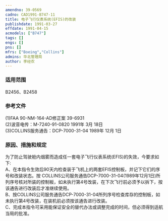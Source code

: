```yaml
---
amendno: 39-0569  
cadno: CAD1991-B747-11  
title: 电子飞行仪表系统(EFIS)的改装  
publishdate: 1991-03-27  
effdate: 1991-04-15  
acmodels: ["B747"]  
tags: []  
engs: []  
pns: []  
mfrs: ["Boeing","Collins"]  
admins: 华北管理局  
author: 李经农  
---
```

  
### 适用范围  
B2456、B2458  
  
<!--more-->  
### 参考文件  
  (1)FAA  90-NM-164-AD修正案 39-6931  
  (2)波音电传：M-7240-91-0820 1991年 3月 18日  
 (3)COLLINS服务通告：DCP-7000-31-04 1989年 12月 1日  
  
### 原因、措施和规定  

  为了防止驾驶舱内烟雾而造成任一套电子飞行仪表系统(EFIS)的失效，今要求如下:  
  A、在本指令生效后90天内检查装于飞机上的两套EFIS控制板，并记下它们的序号和改装状态。按 COLLINS公司服务通告DCP-7000-31-04(1989年12月1日)所列序号核对所装的控制板，如未执行第4号改装，在下次飞行前必须予以拆下，按该通告进行改装后才准继续使用。  
  B、按COLLINS公司服务通告DCP-7000-31-04所列序号检查库存的控制板，如未执行第4号改装，在装机前必须按该通告进行改装。  
  C、完成本指令可采用能保证安全的替代办法或调整完成的时间，但必须得到适航当局的批准。  
  
